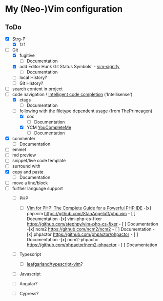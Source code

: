# My (Neo-)Vim configuration

## ToDo

-[x] Strg-P
  -[x] fzf
-[ ] Git
  -[x] fugitive
       - [ ] Documentation
  -[x] add Editor Hunk Git Status Symbols' - [vim-signify](https://github.com/mhinz/vim-signify/blob/master/doc/signify.txt)
       - [ ] Documentation
  -[ ] local History?
  -[ ] Git History?
-[ ] search content in project
-[ ] code navigation / [Intelligent code completion](https://en.wikipedia.org/wiki/Intelligent_code_completion) ('Intellisense')
  -[x] ctags
       - [ ] Documentation
  -[ ] following with the filetype dependent usage (from ThePrimeagen)
       -[x] coc
         - [ ] Documentation
       -[x] YCM [YouCompleteMe](https://github.com/ycm-core/YouCompleteMe)
         - [ ] Documentation
-[x] commenter
     - [ ] Documentation
-[ ] emmet
-[ ] md preview
-[ ] snippet/live code template
-[ ] surround with
-[x] copy and paste
     - [ ] Documentation
-[ ] move a line/block
-[ ] further language support
     -[ ] PHP
          - [ ] [Vim for PHP: The Complete Guide for a Powerful PHP IDE](https://thevaluable.dev/vim-php-ide/)
                -[x] php.vim			https://github.com/StanAngeloff/php.vim
                     - [ ] Documentation
                -[x] vim-php-cs-fixer	https://github.com/stephpy/vim-php-cs-fixer
                     - [ ] Documentation
                -[x] ncm2			https://github.com/ncm2/ncm2
                     - [ ] Documentation
                -[x] phpactor		https://github.com/phpactor/phpactor
                     - [ ] Documentation
                -[x] ncm2-phpactor		https://github.com/phpactor/ncm2-phpactor
                     - [ ] Documentation
     -[ ] Typescript
          -[ ] [leafgarland/typescript-vim](https://github.com/leafgarland/typescript-vim)?
     -[ ] Javascript
     -[ ] Angular?
     -[ ] Cypress?

